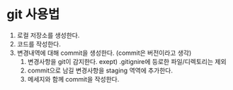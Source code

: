 # git 사용법

1. 로컬 저장소를 생성한다.
2. 코드를 작성한다.
3. 변경내역에 대해 commit을 생성한다. (commit은 버전이라고 생각) 
   1. 변경사항을 git이 감지한다. exept) .gitignire에 등로한 파일/디렉토리는 제외
   2. commit으로 남길 변경사항을 staging 역역에 추가한다.
   3. 메세지와 함께 commit을 작성한다.